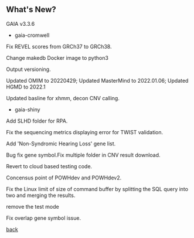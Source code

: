 ## What's New?

GAIA v3.3.6

* gaia-cromwell

Fix REVEL scores from GRCh37 to GRCh38.

Change makedb Docker image to python3

Output versioning.

Updated OMIM to 20220429; Updated MasterMind to 2022.01.06; Updated HGMD to 2022.1	

Updated basline for xhmm, decon CNV calling.

* gaia-shiny

Add SLHD folder for RPA.

Fix the sequencing metrics displaying error for TWIST validation.

Add 'Non-Syndromic Hearing Loss' gene list.

Bug fix gene symbol.Fix multiple folder in CNV result download.

Revert to cloud based testing code.		

Concensus point of POWHdev and POWHdev2.

Fix the Linux limit of size of command buffer by splitting the SQL query into two and merging the results.

remove the test mode

Fix overlap gene symbol issue.

[back](./)
